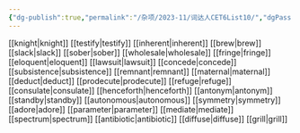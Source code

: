 ```yaml
---
{"dg-publish":true,"permalink":"/杂项/2023-11/词达人CET6List10/","dgPassFrontmatter":true}
---
```


[[knight\|knight]]
[[testify\|testify]]
[[inherent\|inherent]]
[[brew\|brew]]
[[slack\|slack]]
[[sober\|sober]]
[[wholesale\|wholesale]]
[[fringe\|fringe]]
[[eloquent\|eloquent]]
[[lawsuit\|lawsuit]]
[[concede\|concede]]
[[subsistence\|subsistence]]
[[remnant\|remnant]]
[[maternal\|maternal]]
[[deduct\|deduct]]
[[prodecute\|prodecute]]
[[refuge\|refuge]]
[[consulate\|consulate]]
[[henceforth\|henceforth]]
[[antonym\|antonym]]
[[standby\|standby]]
[[autonomous\|autonomous]]
[[symmetry\|symmetry]]
[[adore\|adore]]
[[parameter\|parameter]]
[[mediate\|mediate]]
[[spectrum\|spectrum]]
[[antibiotic\|antibiotic]]
[[diffuse\|diffuse]]
[[grill\|grill]]